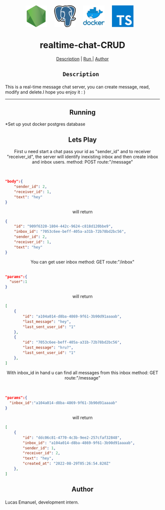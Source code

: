 <p align=center>
    <img src="https://raw.githubusercontent.com/github/explore/80688e429a7d4ef2fca1e82350fe8e3517d3494d/topics/nodejs/nodejs.png"
	width="70"
    style="margin-right: 20px">
    <img src="https://raw.githubusercontent.com/github/explore/80688e429a7d4ef2fca1e82350fe8e3517d3494d/topics/postgresql/postgresql.png"  width="70" style="margin-right: 20px">
    <img src="https://raw.githubusercontent.com/github/explore/80688e429a7d4ef2fca1e82350fe8e3517d3494d/topics/docker/docker.png" 	width="70" style="margin-right: 20px">
    <img src="https://raw.githubusercontent.com/github/explore/80688e429a7d4ef2fca1e82350fe8e3517d3494d/topics/typescript/typescript.png"	width="70" style="margin-right: 20px">

</p>

</p>

<h1 align=center>
    realtime-chat-CRUD
</h1>

<p align=center>
    <a href="#desc">Description</a> | <a href="#run">Run </a> | <a href="#author">Author</a>
</p>


<h2 align=center id="desc"> 
    
    Description 
</h2>



This is a real-time message chat server, you can create message, read, modify and delete.I hope you enjoy it : )

- - - -
<h2 align=center id="run">
    Running
</h2>
*Set up yout docker postgres database


<h2 align=center id="play" >
Lets Play
</h2>
<p align=center id="play" >
First u need start a chat pass your id as "sender_id" and to receiver "receiver_id",
the server will identify inexisting inbox and then create inbox and inbox users.
method: POST
route:"/message"
</p>
<h2 >
</h2>

```json

"body":{
	"sender_id": 2,
	"receiver_id": 1,
	"text": "hey"
}

```

<p align=center>
will return
</p>

```json
{
	"id": "909f6320-1804-442c-9624-c818d120bbe9",
	"inbox_id": "7053c6ee-beff-405a-a31b-72b78bd2bc56",
	"sender_id": 2,
	"receiver_id": 1,
	"text": "hey"
}
```

<p align=center>
You can get user inbox
method: GET
route:"/inbox"
</p>

```json

"params":{
  "user":1
}

```

<p align=center>
will return
</p>

```json
[
	{
		"id": "a104a014-d8ba-4869-9f61-3b90d91aaaab",
		"last_message": "hey",
		"last_sent_user_id": "1"
	},
	{
		"id": "7053c6ee-beff-405a-a31b-72b78bd2bc56",
		"last_message": "hru?",
		"last_sent_user_id": "1"
	},
]
```

<p align=center>
With inbox_id in hand u can find all messages from this inbox
method: GET
route:"/message"
</p>

```json


"params":{
  "inbox_id":"a104a014-d8ba-4869-9f61-3b90d91aaaab"
}

```

<p align=center>
will return
</p>

```json
[
	{
		"id": "ddc06c81-4770-4c3b-9ee2-257cfaf32848",
		"inbox_id": "a104a014-d8ba-4869-9f61-3b90d91aaaab",
		"sender_id": 1,
		"receiver_id": 2,
		"text": "hey",
		"created_at": "2022-08-29T05:26:54.820Z"
	},
]
```


<h2 align=center id="author">
    
 Author
</h2>

Lucas Emanuel, development intern.
